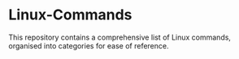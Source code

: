# Linux-Commands
This repository contains a comprehensive list of Linux commands, organised into categories for ease of reference. 
